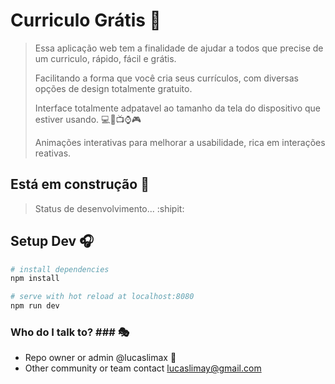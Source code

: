 # Curriculo Grátis :page_facing_up:

> Essa aplicação web tem a finalidade de ajudar a todos que precise de um curriculo, rápido, fácil e grátis.
>
> Facilitando a forma que você cria seus currículos, com diversas opções de design totalmente gratuito.
>
> Interface totalmente adpatavel ao tamanho da tela do dispositivo que estiver usando. :computer::iphone::tv::watch::video_game:
>
> Animações interativas para melhorar a usabilidade, rica em interações reativas.

## Está em construção :construction:
> Status de desenvolvimento... :shipit:

## Setup Dev :headphones:

``` bash
# install dependencies
npm install

# serve with hot reload at localhost:8080
npm run dev
```

### Who do I talk to? ### :performing_arts:

* Repo owner or admin @lucaslimax :ghost:
* Other community or team contact lucaslimay@gmail.com
